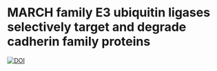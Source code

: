 # MARCH family E3 ubiquitin ligases selectively target and degrade cadherin family proteins
[![DOI](https://zenodo.org/badge/666510979.svg)](https://zenodo.org/badge/latestdoi/666510979)


